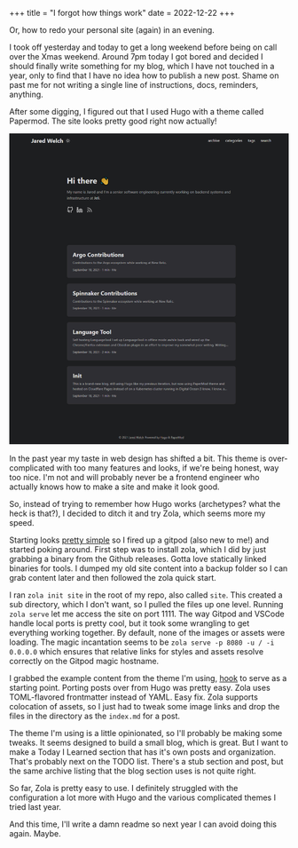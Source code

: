 +++
title = "I forgot how things work"
date = 2022-12-22
+++

Or, how to redo your personal site (again) in an evening. 

I took off yesterday and today to get a long weekend before being on call over the Xmas weekend. Around 7pm today I got bored and decided I should finally write something for my blog, which I have not touched in a year, only to find that I have no idea how to publish a new post. Shame on past me for not writing a single line of instructions, docs, reminders, anything. 

After some digging, I figured out that I used Hugo with a theme called Papermod. The site looks pretty good right now actually! 

![Picture of my website as it exists today 12-19-2022](./jaredwelchdev.png)

In the past year my taste in web design has shifted a bit. This theme is over-complicated with too many features and looks, if we're being honest, way too nice. I'm not and will probably never be a frontend engineer who actually knows how to make a site and make it look good. 

So, instead of trying to remember how Hugo works (archetypes? what the heck is that?), I decided to ditch it and try Zola, which seems more my speed. 

Starting looks [pretty simple](https://www.getzola.org/documentation/getting-started/overview/) so I fired up a gitpod (also new to me!) and started poking around. First step was to install zola, which I did by just grabbing a binary from the Github releases. Gotta love statically linked binaries for tools. I dumped my old site content into a backup folder so I can grab content later and then followed the zola quick start. 

I ran `zola init site` in the root of my repo, also called `site`. This created a sub directory, which I don't want, so I pulled the files up one level. Running `zola serve` let me access the site on port 1111. The way Gitpod and VSCode handle local ports is pretty cool, but it took some wrangling to get everything working together. By default, none of the images or assets were loading. The magic incantation seems to be `zola serve -p 8080 -u / -i 0.0.0.0` which ensures that relative links for styles and assets resolve correctly on the Gitpod magic hostname. 

I grabbed the example content from the theme I'm using, [hook](https://github.com/InputUsername/zola-hook) to serve as a starting point. Porting posts over from Hugo was pretty easy. Zola uses TOML-flavored frontmatter instead of YAML. Easy fix. Zola supports colocation of assets, so I just had to tweak some image links and drop the files in the directory as the `index.md` for a post. 

The theme I'm using is a little opinionated, so I'll probably be making some tweaks. It seems designed to build a small blog, which is great. But I want to make a Today I Learned section that has it's own posts and organization. That's probably next on the TODO list. There's a stub section and post, but the same archive listing that the blog section uses is not quite right. 

So far, Zola is pretty easy to use. I definitely struggled with the configuration a lot more with Hugo and the various complicated themes I tried last year. 

And this time, I'll write a damn readme so next year I can avoid doing this again. Maybe. 
